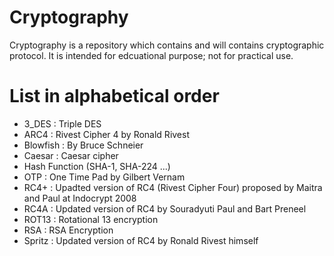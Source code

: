 # Cryptography
Cryptography is a repository which contains and will contains cryptographic protocol. It is intended for edcuational purpose; not for practical use.

# List in alphabetical order
- 3_DES : Triple DES
- ARC4 : Rivest Cipher 4 by Ronald Rivest
- Blowfish : By Bruce Schneier
- Caesar : Caesar cipher
- Hash Function (SHA-1, SHA-224 ...)
- OTP : One Time Pad by Gilbert Vernam
- RC4+ : Upadted version of RC4 (Rivest Cipher Four) proposed by Maitra and Paul at Indocrypt 2008
- RC4A : Updated version of RC4 by Souradyuti Paul and Bart Preneel
- ROT13 : Rotational 13 encryption
- RSA : RSA Encryption
- Spritz : Updated version of RC4 by Ronald Rivest himself

